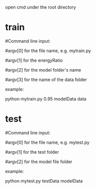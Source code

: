 open cmd under the root directory

# train

#Command line input:

#argv[0] for the file name, e.g. mytrain.py

#argv[1] for the energyRatio

#argv[2] for the model folder's name

#argv[3] for the name of the data folder

example:

python mytrain.py 0.95 modelData data

# test

#Command line input:

#argv[0] for the file name, e.g. mytest.py

#argv[1] for the test folder

#argv[2] for the model file folder

example:

python mytest.py testData modelData